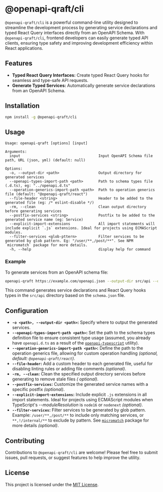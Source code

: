 # @openapi-qraft/cli

`@openapi-qraft/cli` is a powerful command-line utility designed to streamline the development process by generating
service declarations and typed React Query interfaces directly from an OpenAPI Schema. With `@openapi-qraft/cli`,
frontend developers can easily generate typed API clients, ensuring type safety and improving development efficiency
within React applications.

## Features

- **Typed React Query Interfaces:** Create typed React Query hooks for seamless and type-safe API requests.
- **Generate Typed Services:** Automatically generate service declarations from an OpenAPI Schema.

## Installation

```bash
npm install -g @openapi-qraft/cli
```

## Usage

```
Usage: openapi-qraft [options] [input]

Arguments:
  input                                    Input OpenAPI Schema file path, URL (json, yml) (default: null)

Options:
  -o, --output-dir <path>                  Output directory for generated services
  --openapi-types-import-path <path>       Path to schema types file (.d.ts), eg: "../openapi.d.ts"
  --operation-generics-import-path <path>  Path to operation generics file (default: "@openapi-qraft/react")
  --file-header <string>                   Header to be added to the generated file (eg: /* eslint-disable */)
  -rm, --clean                             Clean output directory before generating services
  --postfix-services <string>              Postfix to be added to the generated service name (eg: Service)
  --explicit-import-extensions             All import statements will include explicit `.js` extensions. Ideal for projects using ECMAScript modules.
  --filter-services <glob-pttern>          Filter services to be generated by glob pattern. Eg: "/user/**,/post/**". See NPM `micromatch` package for more details.
  -h, --help                               display help for command
```

### Example

To generate services from an OpenAPI schema file:

```bash
openapi-qraft https://example.com/openapi.json --output-dir src/api --openapi-types-import-path ../openapi.d.ts
```

This command generates service declarations and React Query hooks types in the `src/api` directory based on
the `schema.json` file.

## Configuration

- **`-o <path>, --output-dir <path>`:** Specify where to output the generated services.
- **`--openapi-types-import-path <path>`:** Set the path to the schema types definition file to ensure consistent type
  usage (assumed, you already have `openapi.d.ts` as a result of
  the [`openapi-typescript`](https://github.com/drwpow/openapi-typescript) utility).
- **`--operation-generics-import-path <path>`:** Define the path to the operation generics file, allowing for custom
  operation handling _(optional, default: `@openapi-qraft/react`)_.
- **`--file-header`:** Add a custom header to each generated file, useful for disabling linting rules or adding file
  comments _(optional)_.
- **`-rm, --clean`:** Clean the specified output directory services before generating to remove stale files _(
  optional)_.
- **`--postfix-services`:** Customize the generated service names with a specific postfix _(optional)_.
- **`--explicit-import-extensions`:** Include explicit `.js` extensions in all import statements. Ideal for projects
  using ECMAScript modules when TypeScript's _--moduleResolution_ is `node16` or `nodenext` _(optional)_.
- **`--filter-services`:** Filter services to be generated by glob pattern. Example: `/user/**,/post/**` to include
  only matching services, or `**,!/internal/**` to exclude by pattern.
  See [`micromatch`](https://github.com/micromatch/micromatch)
  package for more details _(optional)_.

## Contributing

Contributions to `@openapi-qraft/cli` are welcome! Please feel free to submit issues, pull requests, or suggest features
to help improve the utility.

## License

This project is licensed under the [MIT License](https://opensource.org/license/mit/).
